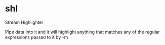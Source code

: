 # shl
Stream Highlighter

Pipe data into it and it will highlight anything that matches any of the regular expressions passed to it by -m
